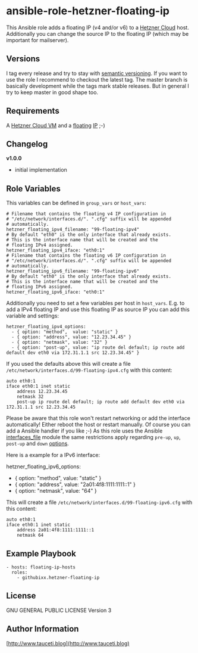 ansible-role-hetzner-floating-ip
================================

This Ansible role adds a floating IP (v4 and/or v6) to a [Hetzner Cloud](https://www.hetzner.cloud) host. Additionally you can change the source IP to the floating IP (which may be important for mailserver).

Versions
--------

I tag every release and try to stay with [semantic versioning](http://semver.org). If you want to use the role I recommend to checkout the latest tag. The master branch is basically development while the tags mark stable releases. But in general I try to keep master in good shape too.

Requirements
------------

A [Hetzner Cloud VM](https://www.hetzner.cloud) and a [floating](https://wiki.hetzner.de/index.php/Cloud_floating_IP_persistent/en) [IP](https://wiki.hetzner.de/index.php/CloudServer/en#What_are_floating_IPs_and_how_do_they_work.3F) ;-)

Changelog
---------

**v1.0.0**

- initial implementation

Role Variables
--------------

This variables can be defined in `group_vars` or `host_vars`:

```
# Filename that contains the floating v4 IP configuration in
# "/etc/network/interfaces.d/". ".cfg" suffix will be appended
# automatically.
hetzner_floating_ipv4_filename: "99-floating-ipv4"
# By default "eth0" is the only interface that already exists.
# This is the interface name that will be created and the 
# floating IPv4 assigned.
hetzner_floating_ipv4_iface: "eth0:1"
# Filename that contains the floating v6 IP configuration in
# "/etc/network/interfaces.d/". ".cfg" suffix will be appended
# automatically.
hetzner_floating_ipv6_filename: "99-floating-ipv6"
# By default "eth0" is the only interface that already exists.
# This is the interface name that will be created and the
# floating IPv6 assigned.
hetzner_floating_ipv6_iface: "eth0:1"
```

Additionally you need to set a few variables per host in `host_vars`. E.g. to add a IPv4 floating IP and use this floating IP as source IP you can add this variable and settings:

```
hetzner_floating_ipv4_options:
  - { option: "method",  value: "static" }
  - { option: "address", value: "12.23.34.45" }
  - { option: "netmask", value: "32" }
  - { option: "post-up", value: "ip route del default; ip route add default dev eth0 via 172.31.1.1 src 12.23.34.45" }
```

If you used the defaults above this will create a file `/etc/network/interfaces.d/99-floating-ipv4.cfg` with this content:

```
auto eth0:1
iface eth0:1 inet static
    address 12.23.34.45
    netmask 32
    post-up ip route del default; ip route add default dev eth0 via 172.31.1.1 src 12.23.34.45
```

Please be aware that this role won't restart networking or add the interface automatically! Either reboot the host or restart manually. Of course you can add a Ansible handler if you like ;-) As this role uses the Ansible [interfaces_file](https://docs.ansible.com/ansible/2.4/interfaces_file_module.html) module the same restrictions apply regarding `pre-up`, `up`, `post-up` and `down` [options](https://docs.ansible.com/ansible/2.4/interfaces_file_module.html#options).

Here is a example for a IPv6 interface:

hetzner_floating_ipv6_options:
  - { option: "method",  value: "static" }
  - { option: "address", value: "2a01:4f8:1111:1111::1" }
  - { option: "netmask", value: "64" }

This will create a file `/etc/network/interfaces.d/99-floating-ipv6.cfg` with this content:

```
auto eth0:1
iface eth0:1 inet static
    address 2a01:4f8:1111:1111::1
    netmask 64
```

Example Playbook
----------------

```
- hosts: floating-ip-hosts
  roles:
    - githubixx.hetzner-floating-ip
```

License
-------

GNU GENERAL PUBLIC LICENSE Version 3

Author Information
------------------

[http://www.tauceti.blog](http://www.tauceti.blog)
